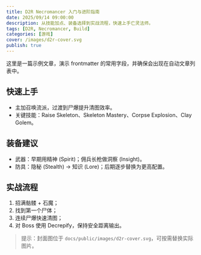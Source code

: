 ```yaml
---
title: D2R Necromancer 入门与进阶指南
date: 2025/09/14 09:00:00
description: 从技能加点、装备选择到实战流程，快速上手亡灵法师。
tags: [D2R, Necromancer, Build]
categories: [游戏]
cover: /images/d2r-cover.svg
publish: true
---
```


这里是一篇示例文章，演示 frontmatter 的常用字段，并确保会出现在自动文章列表中。

## 快速上手
- 主加召唤流派，过渡到尸爆提升清图效率。
- 关键技能：Raise Skeleton、Skeleton Mastery、Corpse Explosion、Clay Golem。

## 装备建议
- 武器：早期用精神 (Spirit)；佣兵长枪做洞察 (Insight)。
- 防具：隐秘 (Stealth) → 知识 (Lore)；后期逐步替换为更高配置。

## 实战流程
1. 招满骷髅 + 石魔；
2. 找到第一个尸体；
3. 连续尸爆快速清图；
4. 对 Boss 使用 Decrepify，保持安全距离输出。

> 提示：封面图位于 `docs/public/images/d2r-cover.svg`，可按需替换实际图片。
